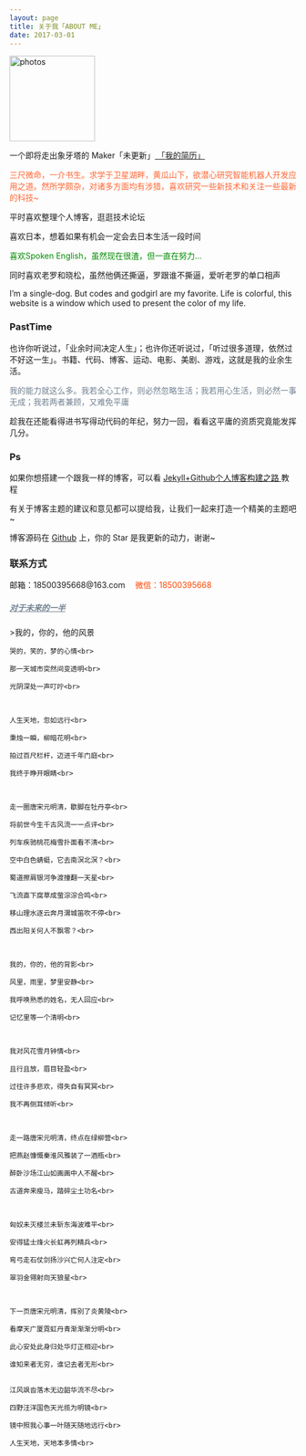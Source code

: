 ```yaml
---
layout: page
title: 关于我「ABOUT ME」 
date: 2017-03-01 
---
```

<a href="/photos/" target="_blank"><img src="http://omjh2j5h3.bkt.clouddn.com/%E5%A4%A9%E7%AD%96.jpg" width="150" height="150" alt="photos"/></a>
<p>
一个即将走出象牙塔的 Maker「未更新」<a href="{{ site.baseurl }}/jianli.pdf" target="_blank"> 「我的简历」 </a>    
<div style="color:#FF6633">
<p>    三尺微命，一介书生。求学于卫星湖畔，黄瓜山下，欲潜心研究智能机器人开发应用之道。然所学颇杂，对诸多方面均有涉猎，喜欢研究一些新技术和关注一些最新的科技~
</p>
</div>
<p>
平时喜欢整理个人博客，逛逛技术论坛     
<p>
喜欢日本，想着如果有机会一定会去日本生活一段时间        
<div style="color:#008B00">
<p>
喜欢Spoken English，虽然现在很渣，但一直在努力...        
</p>
</div>
<p>
同时喜欢老罗和晓松，虽然他俩还撕逼，罗跟谁不撕逼，爱听老罗的单口相声           
<p>
I’m a single-dog.  But codes and godgirl are my favorite.  Life is colorful, this website   is a window which used to present the color of my life.       
<p>
<h3> PastTime</h3>   
<p>
也许你听说过，「业余时间决定人生」；也许你还听说过，「听过很多道理，依然过不好这一生」。书籍、代码、博客、运动、电影、美剧、游戏，这就是我的业余生活。            
<div style="color:#708090">
<p>
     我的能力就这么多。我若全心工作，则必然忽略生活；我若用心生活，则必然一事无成；我若两者兼顾，又难免平庸
</p>
</div>
<p>
趁我在还能看得进书写得动代码的年纪，努力一回，看看这平庸的资质究竟能发挥几分。
<p>
<h3> Ps </h3>   
<p>
如果你想搭建一个跟我一样的博客，可以看
<a href="/2017/03/HowToCreateBlog/"> Jekyll+Github个人博客构建之路 </a>
教程
<p>
有关于博客主题的建议和意见都可以提给我，让我们一起来打造一个精美的主题吧~ 
<p> 
博客源码在 <a target="_blank" href='https://github.com/elsery/elsery.github.io/' target="_blank" >Github</a> 上，你的 Star 是我更新的动力，谢谢~
<h3> 联系方式 </h3>         
<script>
    function mousemethod(op,imgid){
    document.getElementById(imgid).style.display=op;
    }
</script>
<p>邮箱：18500395668@163.com  <a href="#" onmouseover="mousemethod('block','img1')" onmouseout="mousemethod('none','img1')" style="color:#FF4500;text-decoration:none">微信：18500395668</a>
<p>
<a href="/love" style="color:#708090"  target="_blank"> <h5>对于未来的一半</h5></a>  
</p>
>我的，你的，他的风景<br>
    
    哭的，笑的，梦的心情<br>
    
    那一天城市突然间变透明<br>
    
    光阴深处一声叮咛<br>
    
    
    
    人生天地，忽如远行<br>
    
    秉烛一瞬，柳暗花明<br>
    
    拍过百尺栏杆，迈进千年门庭<br>
    
    我终于睁开眼睛<br>
    
    
    
    走一圈唐宋元明清，歇脚在牡丹亭<br>
    
    将前世今生千古风流一一点评<br>
    
    列车疾驰桃花梅雪扑面看不清<br>
    
    空中白色蜻蜓，它去南溟北溟？<br>
    
    蜀道擦肩银河争渡撞翻一天星<br>
    
    飞流直下腐草成萤淙淙合鸣<br>
    
    移山理水逐云奔月渭城笛吹不停<br>
    
    西出阳关何人不飘零？<br>
    
    
    
    我的，你的，他的背影<br>
    
    风里，雨里，梦里安静<br>
    
    我呼唤熟悉的姓名，无人回应<br>
    
    记忆里等一个清明<br>
    
    
    
    我对风花雪月钟情<br>
    
    且行且放，眉目轻盈<br>
    
    过往许多悲欢，得失自有冥冥<br>
    
    我不再侧耳倾听<br>
    
    
    
    走一路唐宋元明清，终点在绿柳营<br>
    
    把燕赵慷慨秦淮风雅装了一酒瓶<br>
    
    醉卧沙场江山如画画中人不醒<br>
    
    古道奔来瘦马，踏碎尘土功名<br>
    
    
    
    匈奴未灭楼兰未斩东海波难平<br>
    
    安得猛士烽火长虹再列精兵<br>
    
    弯弓走石仗剑扬沙兴亡何人注定<br>
    
    翠羽金翎射向天狼星<br>
    
    
    
    下一页唐宋元明清，挥别了炎黄陵<br>
    
    看摩天广厦霓虹丹青渐渐渐分明<br>
    
    此心安处此身归处华灯正相迎<br>
    
    谁知来者无穷，谁记去者无形<br>
    
    
    江风飒沓落木无边韶华流不尽<br>
    
    四野汪洋国色天光揽为明镜<br>
    
    镜中照我心事一叶随天随地远行<br>
    
    人生天地，天地本多情<br>
